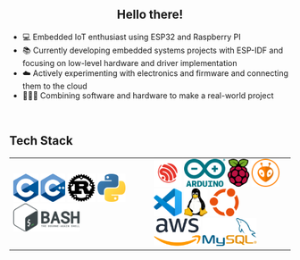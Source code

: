 
## <div align="center">Hello there!</div>  
- 💻 Embedded IoT enthusiast using ESP32 and Raspberry PI
- 📚 Currently developing embedded systems projects with ESP-IDF and focusing on low-level hardware and driver implementation
- ☁️ Actively experimenting with electronics and firmware and connecting them to the cloud
- 👨🏻‍💻 Combining software and hardware to make a real-world project

<br/>

## Tech Stack
<div align="center" width="50%">
<table border="0">
    <tr>
        <td width="50%">
                <img alt="C" src="https://github.com/mfn04/mfn04/blob/master/icons/C_Logo.png" height="50"/>
                <img alt="C++" src="https://github.com/mfn04/mfn04/blob/master/icons/C++_Logo.png" height="50"/>
                <img alt="Rust" src="https://github.com/mfn04/mfn04/blob/master/icons/Rust_Logo.png" height="50"/>
                <img alt="Python" src="https://github.com/mfn04/mfn04/blob/master/icons/Python_Logo.png" height="50"/>
                <img alt="Bash" src="https://github.com/mfn04/mfn04/blob/master/icons/Bash_Logo.png" height="50"/>
        </td>
        <td width="50%">
                <img alt="Espressif" src="https://github.com/mfn04/mfn04/blob/master/icons/Espressif_Logo.png" height="50"/>
                <img alt="Arduino" src="https://github.com/mfn04/mfn04/blob/master/icons/Arduino_Logo.png" height="50"/>
                <img alt="Raspberry Pi" src="https://github.com/mfn04/mfn04/blob/master/icons/Raspberry_Pi_Logo.png" height="50"/>
                <img alt="PlatformIO" src="https://github.com/mfn04/mfn04/blob/master/icons/PlatformIO_Logo.png" height="50"/>
                <img alt="VSCode" src="https://github.com/mfn04/mfn04/blob/master/icons/VSCode_Logo.png" height="50"/>
                <img alt="Linux" src="https://github.com/mfn04/mfn04/blob/master/icons/Tux_Logo.png" height="50"/>
                <img alt="Ubuntu" src="https://github.com/mfn04/mfn04/blob/master/icons/Ubuntu_Logo.png" height="50"/>
                <img alt="Amazon Web Services" src="https://github.com/mfn04/mfn04/blob/master/icons/AWS_Logo.png" height="50"/>
                <img alt="MySQL" src="https://github.com/mfn04/mfn04/blob/master/icons/MySQL_Logo.png" height="50"/>
        </td>
    </tr>
</table>
</div>

<br/>